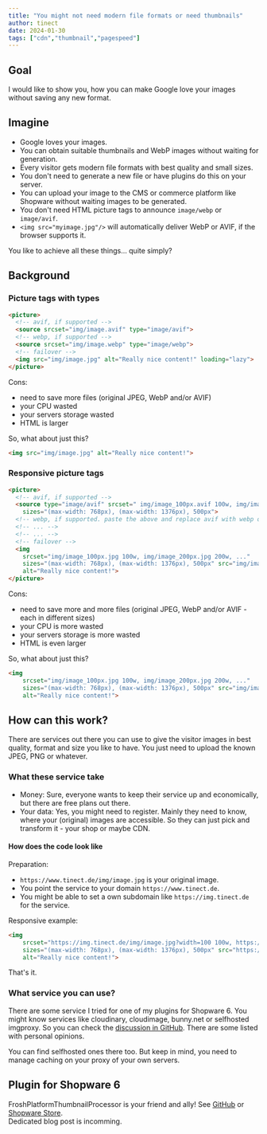 ```yaml
---
title: "You might not need modern file formats or need thumbnails"
author: tinect
date: 2024-01-30
tags: ["cdn","thumbnail","pagespeed"]
---
```


## Goal

I would like to show you, how you can make Google love your images without saving any new format.

## Imagine

- Google loves your images.
- You can obtain suitable thumbnails and WebP images without waiting for generation.
- Every visitor gets modern file formats with best quality and small sizes.
- You don't need to generate a new file or have plugins do this on your server.
- You can upload your image to the CMS or commerce platform like Shopware without waiting images to be generated.
- You don't need HTML picture tags to announce `image/webp` or `image/avif`.
- `<img src="myimage.jpg"/>` will automatically deliver WebP or AVIF, if the browser supports it.

You like to achieve all these things... quite simply?

## Background

### Picture tags with types
```html
<picture>
  <!-- avif, if supported -->
  <source srcset="img/image.avif" type="image/avif">
  <!-- webp, if supported -->
  <source srcset="img/image.webp" type="image/webp">
  <!-- failover -->
  <img src="img/image.jpg" alt="Really nice content!" loading="lazy">
</picture>
```
Cons: 
- need to save more files (original JPEG, WebP and/or AVIF)
- your CPU wasted
- your servers storage wasted
- HTML is larger

So, what about just this?
```html
<img src="img/image.jpg" alt="Really nice content!">
```

### Responsive picture tags
```html
<picture>
  <!-- avif, if supported -->
  <source type="image/avif" srcset=" img/image_100px.avif 100w, img/image_200px.avif 200w, ..."
    sizes="(max-width: 768px), (max-width: 1376px), 500px">
  <!-- webp, if supported. paste the above and replace avif with webp or imagine here are more lines following -->
  <!-- ... -->
  <!-- ... -->
  <!-- failover -->
  <img
    srcset="img/image_100px.jpg 100w, img/image_200px.jpg 200w, ..."
    sizes="(max-width: 768px), (max-width: 1376px), 500px" src="img/image.jpg"
    alt="Really nice content!">
</picture>
```
Cons: 
- need to save more and more files (original JPEG, WebP and/or AVIF - each in different sizes)
- your CPU is more wasted
- your servers storage is more wasted
- HTML is even larger

So, what about just this?
```html
<img
    srcset="img/image_100px.jpg 100w, img/image_200px.jpg 200w, ..."
    sizes="(max-width: 768px), (max-width: 1376px), 500px" src="img/image.jpg"
    alt="Really nice content!">
```

## How can this work?

There are services out there you can use to give the visitor images in best quality, format and size you like to have. You just need to upload the known JPEG, PNG or whatever.

### What these service take

- Money: Sure, everyone wants to keep their service up and economically, but there are free plans out there.
- Your data: Yes, you might need to register. Mainly they need to know, where your (original) images are accessible. So they can just pick and transform it - your shop or maybe CDN.

#### How does the code look like
Preparation:
- `https://www.tinect.de/img/image.jpg` is your original image.
- You point the service to your domain `https://www.tinect.de`.
- You might be able to set a own subdomain like `https://img.tinect.de` for the service.

Responsive example:
```html
<img
    srcset="https://img.tinect.de/img/image.jpg?width=100 100w, https://img.tinect.de/img/image.jpg?width=200 200w, ..."
    sizes="(max-width: 768px), (max-width: 1376px), 500px" src="https://img.tinect.de/img/image.jpg"
    alt="Really nice content!">
```

That's it.

### What service you can use?
There are some service I tried for one of my plugins for Shopware 6. You might know services like cloudinary, cloudimage, bunny.net or selfhosted imgproxy.
So you can check the [discussion in GitHub](https://github.com/FriendsOfShopware/FroshPlatformThumbnailProcessor/discussions/categories/patterns). There are some listed with personal opinions.

You can find selfhosted ones there too. But keep in mind, you need to manage caching on your proxy of your own servers.

## Plugin for Shopware 6

FroshPlatformThumbnailProcessor is your friend and ally! See [GitHub](https://github.com/FriendsOfShopware/FroshPlatformThumbnailProcessor) or [Shopware Store](https://store.shopware.com/en/frosh69611263569f/thumbnailprocessor-incl.-webp-support.html).  
Dedicated blog post is incomming.